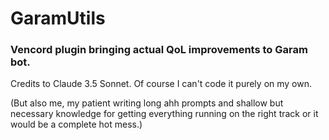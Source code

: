 # GaramUtils
### Vencord plugin bringing actual QoL improvements to Garam bot.

Credits to Claude 3.5 Sonnet. Of course I can't code it purely on my own.

(But also me, my patient writing long ahh prompts and shallow but necessary knowledge for getting everything running on the right track or it would be a complete hot mess.)
